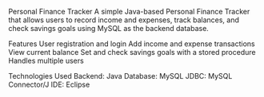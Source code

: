 Personal Finance Tracker
A simple Java-based Personal Finance Tracker that allows users to record income and expenses, track balances, and check savings goals using MySQL as the backend database.

Features
User registration and login
Add income and expense transactions
View current balance
Set and check savings goals with a stored procedure
Handles multiple users

Technologies Used
Backend: Java
Database: MySQL
JDBC: MySQL Connector/J
IDE: Eclipse
